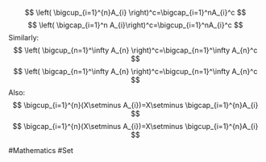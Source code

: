 $$
\left( \bigcup_{i=1}^{n}A_{i} \right)^c=\bigcap_{i=1}^nA_{i}^c
$$
$$
\left( \bigcap_{i=1}^n A_{i}\right)^c=\bigcup_{i=1}^nA_{i}^c
$$
Similarly:
$$
\left( \bigcup_{n=1}^\infty A_{n} \right)^c=\bigcap_{n=1}^\infty A_{n}^c
$$
$$
\left( \bigcap_{n=1}^\infty A_{n} \right)^c=\bigcup_{n=1}^\infty A_{n}^c
$$
Also:
$$
\bigcup_{i=1}^{n}(X\setminus A_{i})=X\setminus \bigcap_{i=1}^{n}A_{i}
$$
$$
\bigcap_{i=1}^{n}(X\setminus A_{i})=X\setminus \bigcup_{i=1}^{n}A_{i}
$$




#Mathematics #Set 